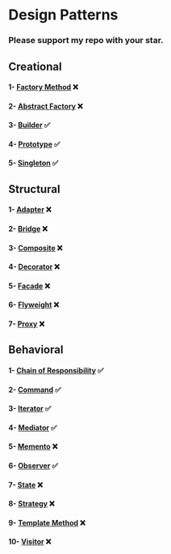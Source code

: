 # Design Patterns
### Please support my repo with your star.

## Creational
#### 1- [Factory Method](src/creational/factory_method) ❌
#### 2- [Abstract Factory](src/creational/abstract_factory) ❌
#### 3- [Builder](src/creational/builder) ✅
#### 4- [Prototype](src/creational/prototype) ✅
#### 5- [Singleton](src/creational/singleton) ✅

## Structural
#### 1- [Adapter](src/structural/adapter) ❌
#### 2- [Bridge](src/structural/bridge) ❌
#### 3- [Composite](src/structural/composite) ❌
#### 4- [Decorator](src/structural/decorator) ❌
#### 5- [Facade](src/structural/facade) ❌
#### 6- [Flyweight](src/structural/flyweight) ❌
#### 7- [Proxy](src/structural/proxy) ❌

## Behavioral
#### 1- [Chain of Responsibility](src/behavioral/chain_of_responsibility) ✅
#### 2- [Command](src/behavioral/command) ✅
#### 3- [Iterator](src/behavioral/iterator) ✅
#### 4- [Mediator](src/behavioral/mediator) ✅
#### 5- [Memento](src/behavioral/memento) ❌
#### 6- [Observer](src/behavioral/observer) ✅
#### 7- [State](src/behavioral/state) ❌
#### 8- [Strategy](src/behavioral/strategy) ❌
#### 9- [Template Method](src/behavioral/template_method) ❌
#### 10- [Visitor](src/behavioral/visitor) ❌
